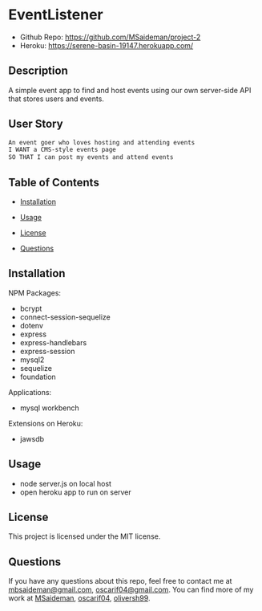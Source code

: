 # EventListener

- Github Repo: https://github.com/MSaideman/project-2
- Heroku: https://serene-basin-19147.herokuapp.com/

## Description

A simple event app to find and host events using our own server-side API that stores users and events.

## User Story

```md
An event goer who loves hosting and attending events
I WANT a CMS-style events page
SO THAT I can post my events and attend events
```

## Table of Contents

- [Installation](#dependencies)

- [Usage](#usage)

- [License](#license)

- [Questions](#questions)

## Installation

NPM Packages:

- bcrypt
- connect-session-sequelize
- dotenv
- express
- express-handlebars
- express-session
- mysql2
- sequelize
- foundation

Applications:

- mysql workbench

Extensions on Heroku:

- jawsdb

## Usage

- node server.js on local host
- open heroku app to run on server

## License

This project is licensed under the MIT license.

## Questions

If you have any questions about this repo, feel free to contact me at mbsaideman@gmail.com, oscarif04@gmail.com. You can find more of my work at [MSaideman](github.com/Msaideman), [oscarif04](github.com/oscarif04), [oliversh99](github.com/oliversh99).
